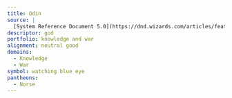 ```yaml
---
title: Odin
source: |
  [System Reference Document 5.0](https://dnd.wizards.com/articles/features/systems-reference-document-srd)
descriptor: god
portfolio: knowledge and war
alignment: neutral good
domains:
  - Knowledge
  - War
symbol: watching blue eye
pantheons:
  - Norse
---
```

